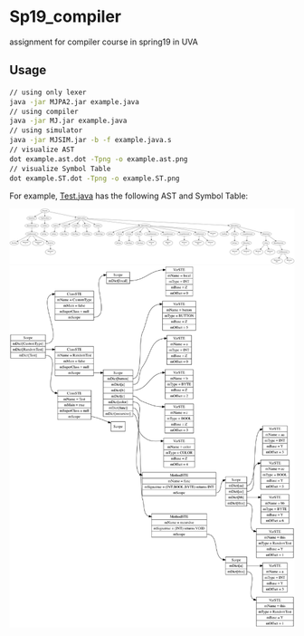 # Sp19_compiler
assignment for compiler course in spring19 in UVA

## Usage

```bash
// using only lexer
java -jar MJPA2.jar example.java
// using compiler
java -jar MJ.jar example.java
// using simulator
java -jar MJSIM.jar -b -f example.java.s
// visualize AST
dot example.ast.dot -Tpng -o example.ast.png
// visualize Symbol Table
dot example.ST.dot -Tpng -o example.ST.png
```

For example, [Test.java](./sample/Test.java) has the following AST and Symbol Table:

![AST](./sample/Test.java.ast.dot.png)
![Symbol Table](./sample/Test.java.ST.dot.png)
